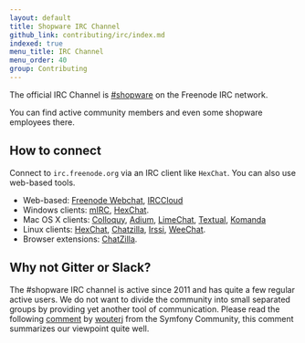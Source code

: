 ```yaml
---
layout: default
title: Shopware IRC Channel
github_link: contributing/irc/index.md
indexed: true
menu_title: IRC Channel
menu_order: 40
group: Contributing
---
```


The official IRC Channel is [\#shopware](irc://irc.freenode.net/shopware) on the Freenode IRC network.

You can find active community members and even some shopware employees there. 

## How to connect
Connect to `irc.freenode.org` via an IRC client like `HexChat`. You can also use web-based tools.

- Web-based: [Freenode Webchat](http://webchat.freenode.net/?channels=shopware&prompt=1), [IRCCloud](https://www.irccloud.com/#!/ircs://chat.freenode.net:6697/%23shopware)
- Windows clients: <a href="http://www.mirc.com/">mIRC</a>, <a href="https://hexchat.github.io/index.html">HexChat</a>.
- Mac OS X clients: <a href="http://colloquy.info/">Colloquy</a>, <a href="https://adium.im/">Adium</a>, <a href="http://limechat.net/mac/">LimeChat</a>, <a href="https://www.codeux.com/textual/">Textual</a>, <a href="http://komanda.io/">Komanda</a>
- Linux clients: <a href="http://hexchat.github.io/">HexChat</a>, <a href="http://chatzilla.hacksrus.com/">Chatzilla</a>, <a href="http://www.irssi.org/">Irssi</a>, <a href="https://weechat.org/">WeeChat</a>.
- Browser extensions: <a href="http://chatzilla.hacksrus.com/">ChatZilla</a>.

## Why not Gitter or Slack?
The #shopware IRC channel is active since 2011 and has quite a few regular active users. We do not want to divide the community into small separated groups by providing yet another tool of communication. 
Please read the following [comment](https://github.com/symfony/symfony/issues/12885#issuecomment-65935540) by [wouterj](https://github.com/wouterj) from the Symfony Community, this comment summarizes our viewpoint quite well.

